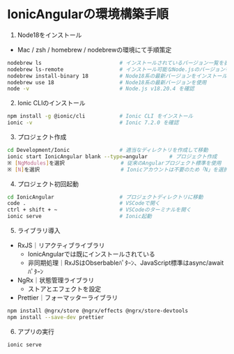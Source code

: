 # IonicAngularの環境構築手順

1. Node18をインストール

- Mac / zsh / homebrew / nodebrewの環境にて手順策定

```sh
nodebrew ls                         # インストールされているバージョン一覧を表示
nodebrew ls-remote                  # インストール可能なNode.jsのバージョンを確認
nodebrew install-binary 18          # Node18系の最新バージョンをインストール
nodebrew use 18                     # Node18系の最新バージョンを使用
node -v                             # Node.js v18.20.4 を確認
```

2. Ionic CLIのインストール

```sh
npm install -g @ionic/cli           # Ionic CLI をインストール
ionic -v                            # Ionic 7.2.0 を確認
```

3. プロジェクト作成

```sh
cd Development/Ionic                # 適当なディレクトリを作成して移動
ionic start IonicAngular blank --type=angular       # プロジェクト作成
※ [NgModules]を選択                  # 従来のAngularプロジェクト標準を使用
※ [N]を選択                          # Ionicアカウントは不要のため「N」を選択
```

4. プロジェクト初回起動

```sh
cd IonicAngular                     # プロジェクトディレクトリに移動
code .                              # VSCodeで開く
ctrl + shift + ~                    # VSCodeのターミナルを開く
ionic serve                         # Ionic起動
```

5. ライブラリ導入

- RxJS｜リアクティブライブラリ
  - IonicAngularでは既にインストールされている
  - 非同期処理｜RxJSはObserbableﾊﾟﾀｰﾝ、JavaScript標準はasync/awaitﾊﾟﾀｰﾝ
- NgRx｜状態管理ライブラリ
  - ストアとエフェクトを設定
- Prettier｜フォーマッターライブラリ

```sh
npm install @ngrx/store @ngrx/effects @ngrx/store-devtools
npm install --save-dev prettier
```

6. アプリの実行

```sh
ionic serve
```

